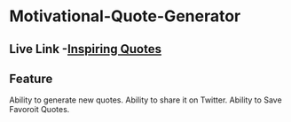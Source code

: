 # Motivational-Quote-Generator

## Live Link -[Inspiring Quotes](https://omeshcoding.github.io/Motivational-Quote-Generator/)

## Feature 
Ability to generate new quotes.
Ability to share it on Twitter.
Ability to Save Favoroit  Quotes.
